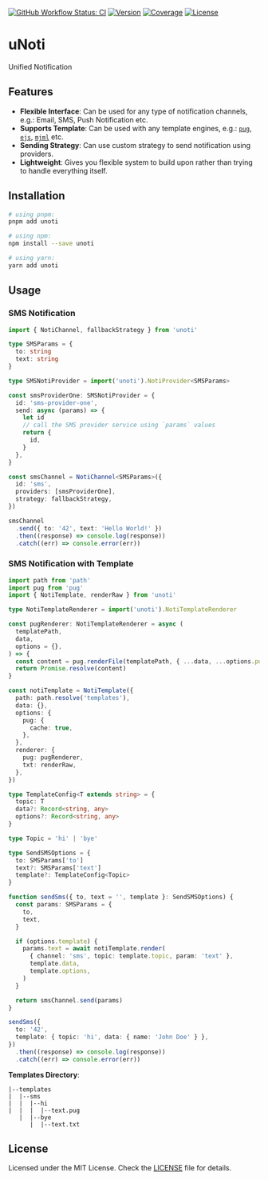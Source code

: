 [![GitHub Workflow Status: CI](https://img.shields.io/github/actions/workflow/status/MunifTanjim/unoti/ci.yml?label=CI&style=for-the-badge)](https://github.com/MunifTanjim/unoti/actions/workflows/ci.yml)
[![Version](https://img.shields.io/npm/v/unoti?style=for-the-badge)](https://npmjs.org/package/unoti)
[![Coverage](https://img.shields.io/codecov/c/gh/MunifTanjim/unoti?style=for-the-badge)](https://codecov.io/gh/MunifTanjim/unoti)
[![License](https://img.shields.io/github/license/MunifTanjim/unoti?style=for-the-badge)](https://github.com/MunifTanjim/unoti/blob/master/LICENSE)

# uNoti

Unified Notification

## Features

- **Flexible Interface**: Can be used for any type of notification channels, e.g.: Email, SMS, Push Notification etc.
- **Supports Template**: Can be used with any template engines, e.g.: [`pug`](https://github.com/pugjs/pug), [`ejs`](https://github.com/tj/ejs), [`mjml`](https://github.com/mjmlio/mjml) etc.
- **Sending Strategy**: Can use custom strategy to send notification using providers.
- **Lightweight**: Gives you flexible system to build upon rather than trying to handle everything itself.

## Installation

```sh
# using pnpm:
pnpm add unoti

# using npm:
npm install --save unoti

# using yarn:
yarn add unoti
```

## Usage

### SMS Notification

```ts
import { NotiChannel, fallbackStrategy } from 'unoti'

type SMSParams = {
  to: string
  text: string
}

type SMSNotiProvider = import('unoti').NotiProvider<SMSParams>

const smsProviderOne: SMSNotiProvider = {
  id: 'sms-provider-one',
  send: async (params) => {
    let id
    // call the SMS provider service using `params` values
    return {
      id,
    }
  },
}

const smsChannel = NotiChannel<SMSParams>({
  id: 'sms',
  providers: [smsProviderOne],
  strategy: fallbackStrategy,
})

smsChannel
  .send({ to: '42', text: 'Hello World!' })
  .then((response) => console.log(response))
  .catch((err) => console.error(err))
```

### SMS Notification with Template

```ts
import path from 'path'
import pug from 'pug'
import { NotiTemplate, renderRaw } from 'unoti'

type NotiTemplateRenderer = import('unoti').NotiTemplateRenderer

const pugRenderer: NotiTemplateRenderer = async (
  templatePath,
  data,
  options = {},
) => {
  const content = pug.renderFile(templatePath, { ...data, ...options.pug })
  return Promise.resolve(content)
}

const notiTemplate = NotiTemplate({
  path: path.resolve('templates'),
  data: {},
  options: {
    pug: {
      cache: true,
    },
  },
  renderer: {
    pug: pugRenderer,
    txt: renderRaw,
  },
})

type TemplateConfig<T extends string> = {
  topic: T
  data?: Record<string, any>
  options?: Record<string, any>
}

type Topic = 'hi' | 'bye'

type SendSMSOptions = {
  to: SMSParams['to']
  text?: SMSParams['text']
  template?: TemplateConfig<Topic>
}

function sendSms({ to, text = '', template }: SendSMSOptions) {
  const params: SMSParams = {
    to,
    text,
  }

  if (options.template) {
    params.text = await notiTemplate.render(
      { channel: 'sms', topic: template.topic, param: 'text' },
      template.data,
      template.options,
    )
  }

  return smsChannel.send(params)
}

sendSms({
  to: '42',
  template: { topic: 'hi', data: { name: 'John Doe' } },
})
  .then((response) => console.log(response))
  .catch((err) => console.error(err))
```

**Templates Directory**:

```dir
|--templates
|  |--sms
|  |  |--hi
|  |  |  |--text.pug
   |  |--bye
      |  |--text.txt
```

## License

Licensed under the MIT License. Check the [LICENSE](./LICENSE) file for details.
